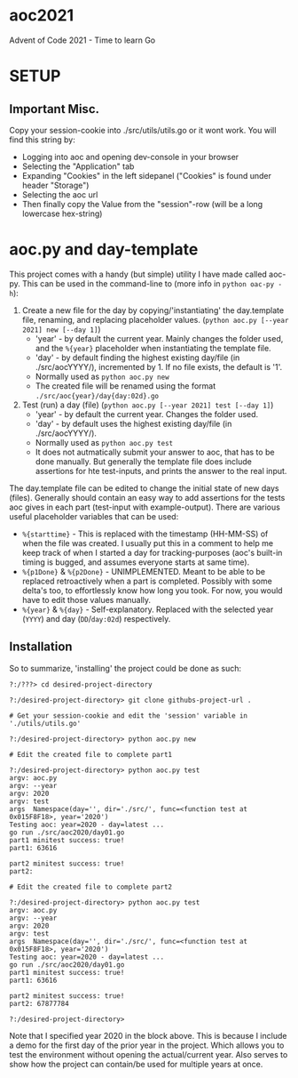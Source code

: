 # aoc2021
Advent of Code 2021 - Time to learn Go

# SETUP

## Important Misc.

Copy your session-cookie into ./src/utils/utils.go or it wont work.
You will find this string by:
- Logging into aoc and opening dev-console in your browser
- Selecting the "Application" tab
- Expanding "Cookies" in the left sidepanel ("Cookies" is found under header "Storage")
- Selecting the aoc url
- Then finally copy the Value from the "session"-row (will be a long lowercase hex-string)

# aoc.py and day-template

This project comes with a handy (but simple) utility I have made called aoc-py.
This can be used in the command-line to (more info in `python oac-py -h`):
1. Create a new file for the day by copying/'instantiating' the day.template file, renaming, and replacing placeholder values. (`python aoc.py [--year 2021] new [--day 1]`)
    * 'year' - by default the current year. Mainly changes the folder used, and the `%{year}` placeholder when instantiating the template file.
    * 'day' - by default finding the highest existing day/file (in ./src/aocYYYY/), incremented by 1. If no file exists, the default is '1'.
    * Normally used as `python aoc.py new`
    * The created file will be renamed using the format `./src/aoc{year}/day{day:02d}.go`
2. Test (run) a day (file) (`python aoc.py [--year 2021] test [--day 1]`)
    * 'year' - by default the current year. Changes the folder used.
    * 'day' - by default uses the highest existing day/file (in ./src/aocYYYY/).
    * Normally used as `python aoc.py test`
    * It does not autmatically submit your answer to aoc, that has to be done manually. But generally the template file does include assertions for hte test-inputs, and prints the answer to the real input.

The day.template file can be edited to change the initial state of new days (files).
Generally should contain an easy way to add assertions for the tests aoc gives in each part (test-input with example-output).
There are various useful placeholder variables that can be used:
* `%{starttime}` - This is replaced with the timestamp (HH-MM-SS) of when the file was created. I usually put this in a comment to help me keep track of when I started a day for tracking-purposes (aoc's built-in timing is bugged, and assumes everyone starts at same time).
* `%{p1Done}` & `%{p2Done}` - UNIMPLEMENTED. Meant to be able to be replaced retroactively when a part is completed. Possibly with some delta's too, to effortlessly know how long you took. For now, you would have to edit those values manually.
* `%{year}` & `%{day}` - Self-explanatory. Replaced with the selected year (`YYYY`) and day (`DD`/`day:02d`) respectively.

## Installation

So to summarize, 'installing' the project could be done as such:
```console
?:/???> cd desired-project-directory

?:/desired-project-directory> git clone githubs-project-url .

# Get your session-cookie and edit the 'session' variable in  './utils/utils.go'

?:/desired-project-directory> python aoc.py new

# Edit the created file to complete part1

?:/desired-project-directory> python aoc.py test
argv: aoc.py
argv: --year
argv: 2020
argv: test
args  Namespace(day='', dir='./src/', func=<function test at 0x015F8F18>, year='2020')
Testing aoc: year=2020 - day=latest ...
go run ./src/aoc2020/day01.go
part1 minitest success: true!
part1: 63616

part2 minitest success: true!
part2:

# Edit the created file to complete part2

?:/desired-project-directory> python aoc.py test
argv: aoc.py
argv: --year
argv: 2020
argv: test
args  Namespace(day='', dir='./src/', func=<function test at 0x015F8F18>, year='2020')
Testing aoc: year=2020 - day=latest ...
go run ./src/aoc2020/day01.go
part1 minitest success: true!
part1: 63616

part2 minitest success: true!
part2: 67877784

?:/desired-project-directory> 
```
Note that I specified year 2020 in the block above. This is because I include a demo for the first day of the prior year in the project. Which allows you to test the environment without opening the actual/current year. Also serves to show how the project can contain/be used for multiple years at once.